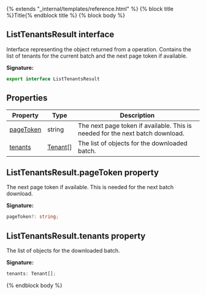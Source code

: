{% extends "_internal/templates/reference.html" %}
{% block title %}Title{% endblock title %}
{% block body %}

## ListTenantsResult interface

Interface representing the object returned from a  operation. Contains the list of tenants for the current batch and the next page token if available.

<b>Signature:</b>

```typescript
export interface ListTenantsResult 
```

## Properties

|  Property | Type | Description |
|  --- | --- | --- |
|  [pageToken](./firebase-admin_.listtenantsresult.md#listtenantsresultpagetoken_property) | string | The next page token if available. This is needed for the next batch download. |
|  [tenants](./firebase-admin_.listtenantsresult.md#listtenantsresulttenants_property) | [Tenant](./firebase-admin_.tenant.md#tenant_class)<!-- -->\[\] | The list of  objects for the downloaded batch. |

## ListTenantsResult.pageToken property

The next page token if available. This is needed for the next batch download.

<b>Signature:</b>

```typescript
pageToken?: string;
```

## ListTenantsResult.tenants property

The list of  objects for the downloaded batch.

<b>Signature:</b>

```typescript
tenants: Tenant[];
```
{% endblock body %}
